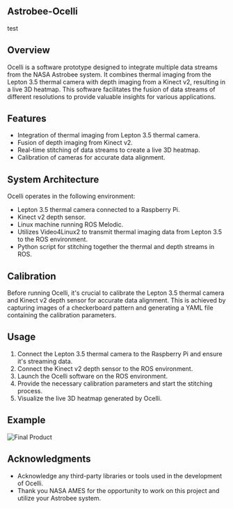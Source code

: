 ## Astrobee-Ocelli
test

## Overview
Ocelli is a software prototype designed to integrate multiple data streams from the NASA Astrobee system. It combines thermal imaging from the Lepton 3.5 thermal camera with depth imaging from a Kinect v2, resulting in a live 3D heatmap. This software facilitates the fusion of data streams of different resolutions to provide valuable insights for various applications.

## Features
- Integration of thermal imaging from Lepton 3.5 thermal camera.
- Fusion of depth imaging from Kinect v2.
- Real-time stitching of data streams to create a live 3D heatmap.
- Calibration of cameras for accurate data alignment.

## System Architecture
Ocelli operates in the following environment:
- Lepton 3.5 thermal camera connected to a Raspberry Pi.
- Kinect v2 depth sensor.
- Linux machine running ROS Melodic.
- Utilizes Video4Linux2 to transmit thermal imaging data from Lepton 3.5 to the ROS environment.
- Python script for stitching together the thermal and depth streams in ROS.

## Calibration
Before running Ocelli, it's crucial to calibrate the Lepton 3.5 thermal camera and Kinect v2 depth sensor for accurate data alignment. This is achieved by capturing images of a checkerboard pattern and generating a YAML file containing the calibration parameters.

## Usage
1. Connect the Lepton 3.5 thermal camera to the Raspberry Pi and ensure it's streaming data.
2. Connect the Kinect v2 depth sensor to the ROS environment.
3. Launch the Ocelli software on the ROS environment.
4. Provide the necessary calibration parameters and start the stitching process.
5. Visualize the live 3D heatmap generated by Ocelli.

## Example
![Final Product](path_to_image)

## Acknowledgments
- Acknowledge any third-party libraries or tools used in the development of Ocelli.
- Thank you NASA AMES for the opportunity to work on this project and utilize your Astrobee system.
